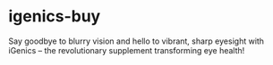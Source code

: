 # igenics-buy
Say goodbye to blurry vision and hello to vibrant, sharp eyesight with iGenics – the revolutionary supplement transforming eye health!
